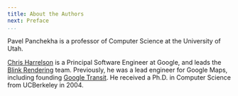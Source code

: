 ```yaml
---
title: About the Authors
next: Preface
...
```


Pavel Panchekha is a professor of Computer Science at the University of Utah.

[Chris Harrelson](https://twitter.com/chrishtr) is a Principal Software Engineer
at Google, and leads the [Blink Rendering](https://www.chromium.org/teams/rendering) team.
Previously, he was a lead
engineer for Google Maps, including founding [Google Transit](https://google.com/transit).
He received a Ph.D. in Computer Science from UCBerkeley in 2004.